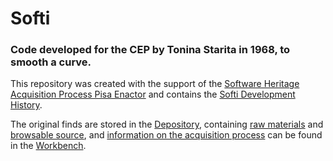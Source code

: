 # Softi

### Code developed for the CEP by Tonina Starita in 1968, to smooth a curve.

This repository was created with the support of the [Software Heritage Acquisition Process Pisa Enactor](https://github.com/Unipisa/SWHAPPE) and contains the [Softi Development History](https://github.com/Unipisa/Softi/tree/SourceCode/).

The original finds are stored in the [Depository](https://github.com/Unipisa/Softi-Depository), containing [raw materials](https://github.com/Unipisa/Softi-Depositor/tree/master/raw_materials) and [browsable source](https://github.com/Unipisa/Softi-Depositor/tree/master/browsable_source), and [information on the acquisition process](https://github.com/Unipisa/Softi-Workbench/tree/master/metadata) can be found in the [Workbench](https://github.com/Unipisa/Softi-Workbench).
